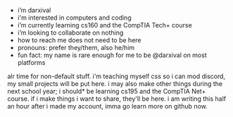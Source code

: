 - i’m darxival
- i'm interested in computers and coding
- i’m currently learning cs160 and the CompTIA Tech+ course
- i’m looking to collaborate on nothing
- how to reach me does not need to be here
- pronouns: prefer they/them, also he/him
- fun fact: my name is rare enough for me to be @darxival on most platforms

alr time for non-default stuff.
i'm teaching myself css so i can mod discord,
my small projects will be put here.
i may also make other things during the next school year;
i should* be learning cs195 and the CompTIA Net+ course.
if i make things i want to share, they'll be here.
i am writing this half an hour after i made my account,
imma go learn more on github now.
